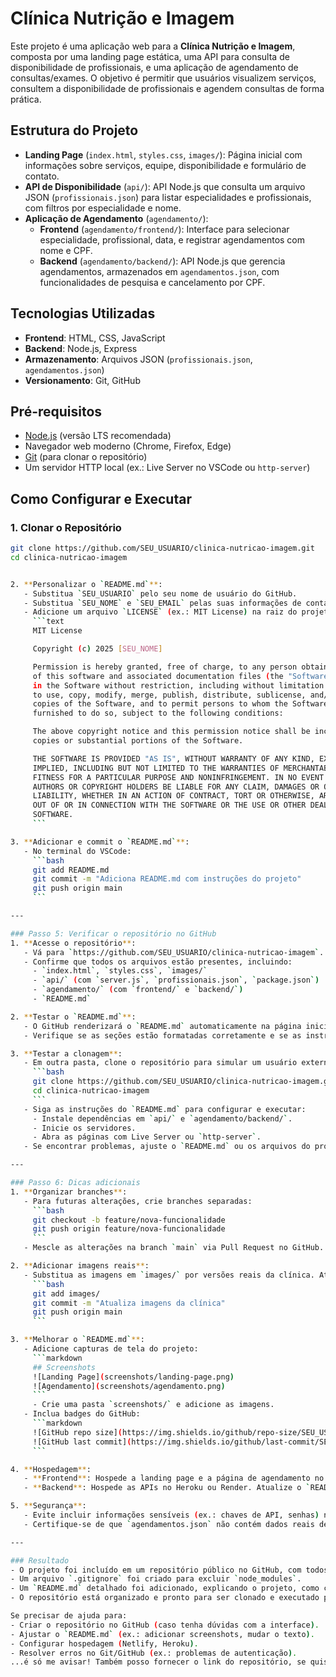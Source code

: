 # Clínica Nutrição e Imagem

Este projeto é uma aplicação web para a **Clínica Nutrição e Imagem**, composta por uma landing page estática, uma API para consulta de disponibilidade de profissionais, e uma aplicação de agendamento de consultas/exames. O objetivo é permitir que usuários visualizem serviços, consultem a disponibilidade de profissionais e agendem consultas de forma prática.

## Estrutura do Projeto

- **Landing Page** (`index.html`, `styles.css`, `images/`): Página inicial com informações sobre serviços, equipe, disponibilidade e formulário de contato.
- **API de Disponibilidade** (`api/`): API Node.js que consulta um arquivo JSON (`profissionais.json`) para listar especialidades e profissionais, com filtros por especialidade e nome.
- **Aplicação de Agendamento** (`agendamento/`):
  - **Frontend** (`agendamento/frontend/`): Interface para selecionar especialidade, profissional, data, e registrar agendamentos com nome e CPF.
  - **Backend** (`agendamento/backend/`): API Node.js que gerencia agendamentos, armazenados em `agendamentos.json`, com funcionalidades de pesquisa e cancelamento por CPF.

## Tecnologias Utilizadas

- **Frontend**: HTML, CSS, JavaScript
- **Backend**: Node.js, Express
- **Armazenamento**: Arquivos JSON (`profissionais.json`, `agendamentos.json`)
- **Versionamento**: Git, GitHub

## Pré-requisitos

- [Node.js](https://nodejs.org/) (versão LTS recomendada)
- Navegador web moderno (Chrome, Firefox, Edge)
- [Git](https://git-scm.com/) (para clonar o repositório)
- Um servidor HTTP local (ex.: Live Server no VSCode ou `http-server`)

## Como Configurar e Executar

### 1. Clonar o Repositório
```bash
git clone https://github.com/SEU_USUARIO/clinica-nutricao-imagem.git
cd clinica-nutricao-imagem


2. **Personalizar o `README.md`**:
   - Substitua `SEU_USUARIO` pelo seu nome de usuário do GitHub.
   - Substitua `SEU_NOME` e `SEU_EMAIL` pelas suas informações de contato, ou remova a seção de contato, se preferir.
   - Adicione um arquivo `LICENSE` (ex.: MIT License) na raiz do projeto, se desejar:
     ```text
     MIT License

     Copyright (c) 2025 [SEU_NOME]

     Permission is hereby granted, free of charge, to any person obtaining a copy
     of this software and associated documentation files (the "Software"), to deal
     in the Software without restriction, including without limitation the rights
     to use, copy, modify, merge, publish, distribute, sublicense, and/or sell
     copies of the Software, and to permit persons to whom the Software is
     furnished to do so, subject to the following conditions:

     The above copyright notice and this permission notice shall be included in all
     copies or substantial portions of the Software.

     THE SOFTWARE IS PROVIDED "AS IS", WITHOUT WARRANTY OF ANY KIND, EXPRESS OR
     IMPLIED, INCLUDING BUT NOT LIMITED TO THE WARRANTIES OF MERCHANTABILITY,
     FITNESS FOR A PARTICULAR PURPOSE AND NONINFRINGEMENT. IN NO EVENT SHALL THE
     AUTHORS OR COPYRIGHT HOLDERS BE LIABLE FOR ANY CLAIM, DAMAGES OR OTHER
     LIABILITY, WHETHER IN AN ACTION OF CONTRACT, TORT OR OTHERWISE, ARISING FROM,
     OUT OF OR IN CONNECTION WITH THE SOFTWARE OR THE USE OR OTHER DEALINGS IN THE
     SOFTWARE.
     ```

3. **Adicionar e commit o `README.md`**:
   - No terminal do VSCode:
     ```bash
     git add README.md
     git commit -m "Adiciona README.md com instruções do projeto"
     git push origin main
     ```

---

### Passo 5: Verificar o repositório no GitHub
1. **Acesse o repositório**:
   - Vá para `https://github.com/SEU_USUARIO/clinica-nutricao-imagem`.
   - Confirme que todos os arquivos estão presentes, incluindo:
     - `index.html`, `styles.css`, `images/`
     - `api/` (com `server.js`, `profissionais.json`, `package.json`)
     - `agendamento/` (com `frontend/` e `backend/`)
     - `README.md`

2. **Testar o `README.md`**:
   - O GitHub renderizará o `README.md` automaticamente na página inicial do repositório.
   - Verifique se as seções estão formatadas corretamente e se as instruções são claras.

3. **Testar a clonagem**:
   - Em outra pasta, clone o repositório para simular um usuário externo:
     ```bash
     git clone https://github.com/SEU_USUARIO/clinica-nutricao-imagem.git
     cd clinica-nutricao-imagem
     ```
   - Siga as instruções do `README.md` para configurar e executar:
     - Instale dependências em `api/` e `agendamento/backend/`.
     - Inicie os servidores.
     - Abra as páginas com Live Server ou `http-server`.
   - Se encontrar problemas, ajuste o `README.md` ou os arquivos do projeto.

---

### Passo 6: Dicas adicionais
1. **Organizar branches**:
   - Para futuras alterações, crie branches separadas:
     ```bash
     git checkout -b feature/nova-funcionalidade
     git push origin feature/nova-funcionalidade
     ```
   - Mescle as alterações na branch `main` via Pull Request no GitHub.

2. **Adicionar imagens reais**:
   - Substitua as imagens em `images/` por versões reais da clínica. Atualize o repositório:
     ```bash
     git add images/
     git commit -m "Atualiza imagens da clínica"
     git push origin main
     ```

3. **Melhorar o `README.md`**:
   - Adicione capturas de tela do projeto:
     ```markdown
     ## Screenshots
     ![Landing Page](screenshots/landing-page.png)
     ![Agendamento](screenshots/agendamento.png)
     ```
     - Crie uma pasta `screenshots/` e adicione as imagens.
   - Inclua badges do GitHub:
     ```markdown
     ![GitHub repo size](https://img.shields.io/github/repo-size/SEU_USUARIO/clinica-nutricao-imagem)
     ![GitHub last commit](https://img.shields.io/github/last-commit/SEU_USUARIO/clinica-nutricao-imagem)
     ```

4. **Hospedagem**:
   - **Frontend**: Hospede a landing page e a página de agendamento no Netlify ou GitHub Pages.
   - **Backend**: Hospede as APIs no Heroku ou Render. Atualize o `README.md` com as URLs públicas, se aplicável.

5. **Segurança**:
   - Evite incluir informações sensíveis (ex.: chaves de API, senhas) no repositório.
   - Certifique-se de que `agendamentos.json` não contém dados reais de usuários.

---

### Resultado
- O projeto foi incluído em um repositório público no GitHub, com todos os artefatos necessários (`index.html`, `styles.css`, `api/`, `agendamento/`, `images/`).
- Um arquivo `.gitignore` foi criado para excluir `node_modules`.
- Um `README.md` detalhado foi adicionado, explicando o projeto, como configurá-lo e executá-lo.
- O repositório está organizado e pronto para ser clonado e executado por outros usuários.

Se precisar de ajuda para:
- Criar o repositório no GitHub (caso tenha dúvidas com a interface).
- Ajustar o `README.md` (ex.: adicionar screenshots, mudar o texto).
- Configurar hospedagem (Netlify, Heroku).
- Resolver erros no Git/GitHub (ex.: problemas de autenticação).
...é só me avisar! Também posso fornecer o link do repositório, se quiser que eu revise algo específico após o upload.
